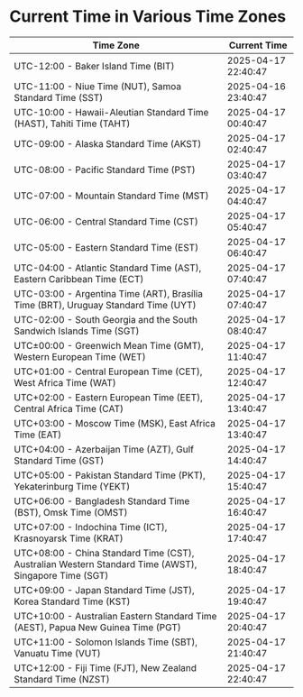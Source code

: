 # Current Time in Various Time Zones

| Time Zone | Current Time |
|-----------|--------------|
| UTC-12:00 - Baker Island Time (BIT) | 2025-04-17 22:40:47 |
| UTC-11:00 - Niue Time (NUT), Samoa Standard Time (SST) | 2025-04-16 23:40:47 |
| UTC-10:00 - Hawaii-Aleutian Standard Time (HAST), Tahiti Time (TAHT) | 2025-04-17 00:40:47 |
| UTC-09:00 - Alaska Standard Time (AKST) | 2025-04-17 02:40:47 |
| UTC-08:00 - Pacific Standard Time (PST) | 2025-04-17 03:40:47 |
| UTC-07:00 - Mountain Standard Time (MST) | 2025-04-17 04:40:47 |
| UTC-06:00 - Central Standard Time (CST) | 2025-04-17 05:40:47 |
| UTC-05:00 - Eastern Standard Time (EST) | 2025-04-17 06:40:47 |
| UTC-04:00 - Atlantic Standard Time (AST), Eastern Caribbean Time (ECT) | 2025-04-17 07:40:47 |
| UTC-03:00 - Argentina Time (ART), Brasília Time (BRT), Uruguay Standard Time (UYT) | 2025-04-17 07:40:47 |
| UTC-02:00 - South Georgia and the South Sandwich Islands Time (SGT) | 2025-04-17 08:40:47 |
| UTC±00:00 - Greenwich Mean Time (GMT), Western European Time (WET) | 2025-04-17 11:40:47 |
| UTC+01:00 - Central European Time (CET), West Africa Time (WAT) | 2025-04-17 12:40:47 |
| UTC+02:00 - Eastern European Time (EET), Central Africa Time (CAT) | 2025-04-17 13:40:47 |
| UTC+03:00 - Moscow Time (MSK), East Africa Time (EAT) | 2025-04-17 13:40:47 |
| UTC+04:00 - Azerbaijan Time (AZT), Gulf Standard Time (GST) | 2025-04-17 14:40:47 |
| UTC+05:00 - Pakistan Standard Time (PKT), Yekaterinburg Time (YEKT) | 2025-04-17 15:40:47 |
| UTC+06:00 - Bangladesh Standard Time (BST), Omsk Time (OMST) | 2025-04-17 16:40:47 |
| UTC+07:00 - Indochina Time (ICT), Krasnoyarsk Time (KRAT) | 2025-04-17 17:40:47 |
| UTC+08:00 - China Standard Time (CST), Australian Western Standard Time (AWST), Singapore Time (SGT) | 2025-04-17 18:40:47 |
| UTC+09:00 - Japan Standard Time (JST), Korea Standard Time (KST) | 2025-04-17 19:40:47 |
| UTC+10:00 - Australian Eastern Standard Time (AEST), Papua New Guinea Time (PGT) | 2025-04-17 20:40:47 |
| UTC+11:00 - Solomon Islands Time (SBT), Vanuatu Time (VUT) | 2025-04-17 21:40:47 |
| UTC+12:00 - Fiji Time (FJT), New Zealand Standard Time (NZST) | 2025-04-17 22:40:47 |
